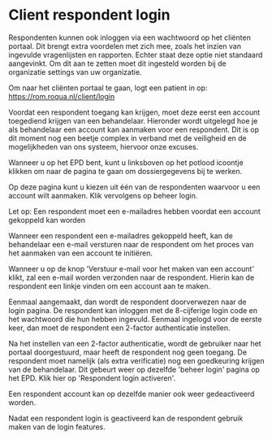 # Client respondent login

Respondenten kunnen ook inloggen via een wachtwoord op het cliënten portaal. Dit brengt extra voordelen met zich mee, zoals het inzien van ingevulde vragenlijsten en rapporten. Echter staat deze optie niet standaard aangevinkt. Om dit aan te zetten moet dit ingesteld worden bij de organizatie settings van uw organizatie.

Om naar het cliënten portaal te gaan, logt een patient in op:
https://rom.roqua.nl/client/login
<screenshot src="/screenshots/client_portal_login.png" />

Voordat een respondent toegang kan krijgen, moet deze eerst een account toegediend krijgen van een behandelaar. Hieronder wordt uitgelegd hoe je als behandelaar een account kan aanmaken voor een respondent. Dit is op dit moment nog een beetje complex in verband met de veiligheid en de mogelijkheden van ons systeem, hiervoor onze excuses.

Wanneer u op het EPD bent, kunt u linksboven op het potlood icoontje klikken om naar de pagina te gaan om dossiergegevens bij te werken.
<screenshot src="/screenshots/client_portal_navbar.png" />

Op deze pagina kunt u kiezen uit één van de respondenten waarvoor u een account wilt aanmaken. Klik vervolgens op beheer login.
<screenshot src="/screenshots/client_portal_manage_dossier.png" />

<screenshot src="/screenshots/client_portal_manage_login_1.png" />

Let op: Een respondent moet een e-mailadres hebben voordat een account gekoppeld kan worden

Wanneer een respondent een e-mailadres gekoppeld heeft, kan de behandelaar een e-mail versturen naar de respondent om het proces van het aanmaken van een account te initiëren.

Wanneer u op de knop 'Verstuur e-mail voor het maken van een account' klikt, zal een e-mail worden verzonden naar de respondent. Hierin kan de respondent een linkje vinden om een account aan te maken.
<screenshot src="/screenshots/client_portal_login_1.png" />

Eenmaal aangemaakt, dan wordt de respondent doorverwezen naar de login pagina. De respondent kan inloggen met de 8-cijferige login code en het wachtwoord die hun hebben ingevuld. Eenmaal ingelogd voor de eerste keer, dan moet de respondent een 2-factor authenticatie instellen.
<screenshot src="/screenshots/client_portal_login_3.png" />

Na het instellen van een 2-factor authenticatie, wordt de gebruiker naar het portaal doorgestuurd, maar heeft de respondent nog geen toegang. De respondent moet namelijk (als extra verificatie) nog een goedkeuring krijgen van de behandelaar. Dit gebeurt weer op dezelfde 'beheer login' pagina op het EPD. Klik hier op 'Respondent login activeren'.
<screenshot src="/screenshots/client_portal_manage_login_2.png" />

Een respondent account kan op dezelfde manier ook weer gedeactiveerd worden.
<screenshot src="/screenshots/client_portal_manage_login_3.png" />

Nadat een respondent login is geactiveerd kan de respondent gebruik maken van de login features.
